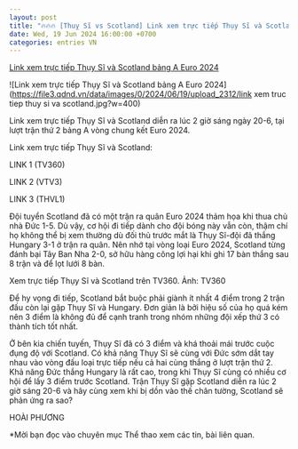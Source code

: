 ```yaml
---
layout: post
title: "🔥🔥🔥 [Thuỵ Sĩ vs Scotland] Link xem trực tiếp Thụy Sĩ và Scotland bảng A Euro 2024"
date: Wed, 19 Jun 2024 16:00:00 +0700
categories: entries VN
---
```

[Link xem trực tiếp Thụy Sĩ và Scotland bảng A Euro 2024](https://www.qdnd.vn/the-thao/euro-2024/link-xem-truc-tiep-thuy-si-va-scotland-bang-a-euro-2024-781832)

![Link xem trực tiếp Thụy Sĩ và Scotland bảng A Euro 2024](https://file3.qdnd.vn/data/images/0/2024/06/19/upload_2312/link xem truc tiep thuy si va scotland.jpg?w=400)

Link xem trực tiếp Thụy Sĩ và Scotland diễn ra lúc 2 giờ sáng ngày 20-6, tại lượt trận thứ 2 bảng A vòng chung kết Euro 2024.

Link xem trực tiếp Thụy Sĩ và Scotland:

LINK 1 (TV360)

LINK 2 (VTV3)

LINK 3 (THVL1)

Đội tuyển Scotland đã có một trận ra quân Euro 2024 thảm họa khi thua chủ nhà Đức 1-5. Dù vậy, cơ hội đi tiếp dành cho đội bóng này vẫn còn, thậm chí họ không thể bị xem thường dù đối thủ trước mắt là Thụy Sĩ-đội đã thắng Hungary 3-1 ở trận ra quân. Nên nhớ tại vòng loại Euro 2024, Scotland từng đánh bại Tây Ban Nha 2-0, sở hữu hàng công lợi hại khi ghi 17 bàn thắng sau 8 trận và để lọt lưới 8 bàn.

Xem trực tiếp Thụy Sĩ và Scotland trên TV360. Ảnh: TV360

Để hy vọng đi tiếp, Scotland bắt buộc phải giành ít nhất 4 điểm trong 2 trận đấu còn lại gặp Thụy Sĩ và Hungary. Đơn giản là bởi hiệu số của họ quá kém nên 3 điểm là không đủ để cạnh tranh trong nhóm những đội xếp thứ 3 có thành tích tốt nhất.

Ở bên kia chiến tuyến, Thụy Sĩ đã có 3 điểm và khá thoải mái trước cuộc đụng độ với Scotland. Có khả năng Thụy Sĩ sẽ cùng với Đức sớm dắt tay nhau vào vòng đấu loại trực tiếp nếu cả hai cùng thắng ở lượt trận thứ 2. Khả năng Đức thắng Hungary là rất cao, trong khi Thụy Sĩ cùng có nhiều cơ hội để lấy 3 điểm trước Scotland. Trận Thụy Sĩ gặp Scotland diễn ra lúc 2 giờ sáng 20-6 và hãy cùng xem khi bị dồn vào thế chân tường, Scotland sẽ phản ứng ra sao?

HOÀI PHƯƠNG

*Mời bạn đọc vào chuyên mục Thể thao xem các tin, bài liên quan.


